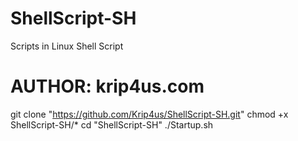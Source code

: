 # ShellScript-SH
Scripts in Linux Shell Script
# AUTHOR: krip4us.com

git clone "https://github.com/Krip4us/ShellScript-SH.git"
chmod +x ShellScript-SH/*
cd "ShellScript-SH"
./Startup.sh
